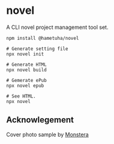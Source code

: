 # novel

A CLI novel project management tool set.

```
npm install @hametuha/novel
```

```
# Generate setting file
npx novel init

# Generate HTML
npx novel build

# Gemerate ePub
npx novel epub

# See HTML.
npx novel
```

## Acknowlegement

Cover photo sample by [Monstera](https://www.pexels.com/ja-jp/photo/6373305/)
